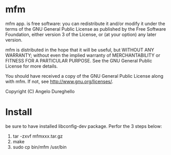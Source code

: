 # mfm

mfm app. is free software: you can redistribute it and/or modify
it under the terms of the GNU General Public License as published by
the Free Software Foundation, either version 3 of the License, or
(at your option) any later version.

mfm is distributed in the hope that it will be useful,
but WITHOUT ANY WARRANTY; without even the implied warranty of
MERCHANTABILITY or FITNESS FOR A PARTICULAR PURPOSE.  See the
GNU General Public License for more details.

You should have received a copy of the GNU General Public License
along with mfm.  If not, see <http://www.gnu.org/licenses/>.

Copyright (C) Angelo Dureghello

Install
=======
be sure to have installed libconfig-dev package.
Perfor the 3 steps below:

1. tar -zxvf mfmxxx.tar.gz
2. make
3. sudo cp bin/mfm /usr/bin 
